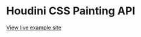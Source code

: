 # Houdini CSS Painting API

[View live example site](https://apcurran.github.io/houdini-paint-worklet-example/)